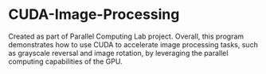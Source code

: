 # CUDA-Image-Processing
Created as part of Parallel Computing Lab project.
Overall, this program demonstrates how to use CUDA to accelerate image processing tasks, such as grayscale reversal and image rotation, 
by leveraging the parallel computing capabilities of the GPU.
